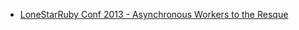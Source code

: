 * [LoneStarRuby Conf 2013 - Asynchronous Workers to the Resque](https://www.youtube.com/watch?v=1zMcGagg_M8)

